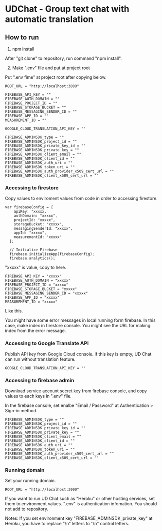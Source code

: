 # UDChat - Group text chat with automatic translation

## How to run
1. npm install

After "git clone" to repository, run command "npm install".

2. Make ".env" file and put at project root

Put ".env fime" at project root after copying below.

```
ROOT_URL = "http://localhost:3000"

FIREBASE_API_KEY = ""
FIREBASE_AUTH_DOMAIN = ""
FIREBASE_PROJECT_ID = ""
FIREBASE_STORAGE_BUCKET = ""
FIREBASE_MESSAGING_SENDER_ID = ""
FIREBASE_APP_ID = ""
MEASUREMENT_ID = ""

GOOGLE_CLOUD_TRANSLATION_API_KEY = ""

FIREBASE_ADMINSDK_type = ""
FIREBASE_ADMINSDK_project_id = ""
FIREBASE_ADMINSDK_private_key_id = ""
FIREBASE_ADMINSDK_private_key = ""
FIREBASE_ADMINSDK_client_email = ""
FIREBASE_ADMINSDK_client_id = ""
FIREBASE_ADMINSDK_auth_uri = ""
FIREBASE_ADMINSDK_token_uri = ""
FIREBASE_ADMINSDK_auth_provider_x509_cert_url = ""
FIREBASE_ADMINSDK_client_x509_cert_url = ""
```
### Accessing to firestore

Copy values to enviroment values from code in order to accessing firestore.

```
var firebaseConfig = {
    apiKey: "xxxxx,
    authDomain: "xxxxx",
    projectId: "xxxxx",
    storageBucket: "xxxxx",
    messagingSenderId: "xxxxx",
    appId: "xxxxx",
    measurementId: "xxxxx"
  };
  
  // Initialize Firebase
  firebase.initializeApp(firebaseConfig);
  firebase.analytics();
```
"xxxxx" is value, copy to here.
```
FIREBASE_API_KEY = "xxxxx"
FIREBASE_AUTH_DOMAIN = "xxxxx"
FIREBASE_PROJECT_ID = "xxxxx"
FIREBASE_STORAGE_BUCKET = "xxxxx"
FIREBASE_MESSAGING_SENDER_ID = "xxxxx"
FIREBASE_APP_ID = "xxxxx"
MEASUREMENT_ID = "xxxxx"
```

Like this.

You might have some error messages in local running form firebase. In this case, make index in firestore console. You might see the URL for making index from the error message.

### Accessing to Google Translate API

Publish API key from Google Cloud console. If this key is empty, UD Chat can run without translation feature.

`GOOGLE_CLOUD_TRANSLATION_API_KEY = ""`

### Accessing to firebase admin

Download service account secret key from firebase console,  and copy values to each keys in ".env" file.

In the firebase console, set enalbe "Email / Password" at Authentication > Sign-in method.

```
FIREBASE_ADMINSDK_type = ""
FIREBASE_ADMINSDK_project_id = ""
FIREBASE_ADMINSDK_private_key_id = ""
FIREBASE_ADMINSDK_private_key = ""
FIREBASE_ADMINSDK_client_email = ""
FIREBASE_ADMINSDK_client_id = ""
FIREBASE_ADMINSDK_auth_uri = ""
FIREBASE_ADMINSDK_token_uri = ""
FIREBASE_ADMINSDK_auth_provider_x509_cert_url = ""
FIREBASE_ADMINSDK_client_x509_cert_url = ""
```

### Running domain

Set your running domain.

`ROOT_URL = "http://localhost:3000"`

If you want to run UD Chat such as "Heroku" or other hosting services, set them to environment values. ".env" is authentication infomation. You should not add to repository.

Notes: If you set environment key "FIREBASE_ADMINSDK_private_key" at Heroku, you have to replace "\n" letters to "\n" control letters.



